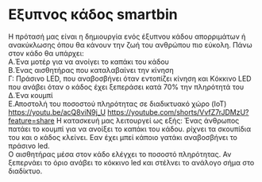 # Εξυπνος κάδος smartbin
Η πρότασή μας είναι η δημιουργία ενός  έξυπνου κάδου απορριμάτων ή ανακύκλωσης όπου θα κάνουν την ζωή του ανθρώπου πιο εύκολη.
Πάνω στον κάδο θα υπάρχει:<br>
Α.Ένα μοτέρ για να ανοίγει το καπάκι του κάδου <br>
Β.Ένας αισθητήρας που καταλαβαίνει την κίνηση<br>
Γ: Πράσινο LED, που αναβοσβήνει όταν εντοπίζει κίνηση και Kόκκινο LED που ανάβει όταν ο κάδος έχει ξεπεράσει κατά 70% την πληρότητά του<br>
Δ.Ένα κουμπί<br>
Ε.Αποστολή του ποσοστού πληρότητας σε διαδικτυακό χώρο (IoT)<br>
 https://youtu.be/acQ8viN9j_U
 https://youtube.com/shorts/VvfZ7rJDMzU?feature=share
Η κατασκευή μας λειτουργεί ως εξής:
Ένας άνθρωπος πατάει το κουμπί για να ανοίξει το καπάκι του κάδου. ρίχνει τα σκουπίδια του και ο κάδος κλείνει. Εαν έχει μπεί κάποιο γατάκι αναβοσβήνει το πράσινο led.<br>Ο αισθητήρας μέσα στον κάδο ελέγχει το ποσοστό πληρότητας. Αν ξεπερνάει το όριο ανάβει το κόκκινο led και στέλνει το ανάλογο σήμα στο διαδίκτυο.
